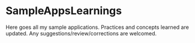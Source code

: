 # SampleAppsLearnings
Here goes all my sample applications. 
Practices and concepts learned are updated. Any suggestions/review/corrections are welcomed.
